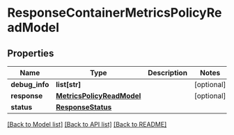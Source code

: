 # ResponseContainerMetricsPolicyReadModel

## Properties
Name | Type | Description | Notes
------------ | ------------- | ------------- | -------------
**debug_info** | **list[str]** |  | [optional] 
**response** | [**MetricsPolicyReadModel**](MetricsPolicyReadModel.md) |  | [optional] 
**status** | [**ResponseStatus**](ResponseStatus.md) |  | 

[[Back to Model list]](../README.md#documentation-for-models) [[Back to API list]](../README.md#documentation-for-api-endpoints) [[Back to README]](../README.md)



